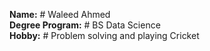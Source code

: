 **Name:** # Waleed Ahmed  
**Degree Program:** # BS Data Science  
**Hobby:** #  Problem solving and playing Cricket
